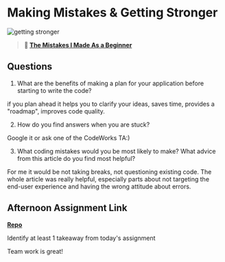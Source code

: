 # Making Mistakes & Getting Stronger

![getting stronger](https://bcw.blob.core.windows.net/public/img/lesson-images/js-bootcamp-logo.jpg)

> **📖 [The Mistakes I Made As a Beginner](https://codeworksacademy.com/fs-student-guide/resources/wk2/06-Coding-Mistakes)**

## Questions

1. What are the benefits of making a plan for your application before starting to write the code?

if you plan ahead it helps you to clarify your ideas, saves time, provides a "roadmap", improves code quality.

2. How do you find answers when you are stuck?

Google it or ask one of the CodeWorks TA:)

3. What coding mistakes would you be most likely to make? What advice from this article do you find most helpful?

For me it would be not taking breaks, not questioning existing code. The whole article was really helpful, especially parts about not targeting the end-user experience and having the wrong attitude about errors.

## Afternoon Assignment Link

**[Repo](https://anastasiiashaynyuk.github.io/boss-monster/)**

Identify at least 1 takeaway from today's assignment

Team work is great!
